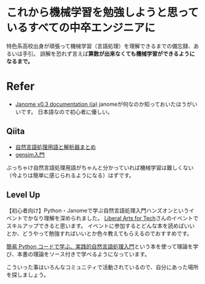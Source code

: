 # これから機械学習を勉強しようと思っているすべての中卒エンジニアに
特色系高校出身が頑張って機械学習（言語処理）を理解できるまでの備忘録、あるいは手引。
誤解を恐れず言えば**算数が出来なくても機械学習ができるようになるまで。**

# Refer
- [Janome v0.3 documentation (ja)](https://mocobeta.github.io/janome/)
janomeが何なのか知っておいたほうがいいです。
日本語なので初心者に優しい。

## Qiita
- [自然言語処理用語と解析器まとめ](https://github.com/shimajima-eiji/Qiita/blob/master/stock/2016-01-11-%E8%87%AA%E7%84%B6%E8%A8%80%E8%AA%9E%E5%87%A6%E7%90%86%E7%94%A8%E8%AA%9E%E3%81%A8%E8%A7%A3%E6%9E%90%E5%99%A8%E3%81%BE%E3%81%A8%E3%82%81.md)
- [gensim入門](https://github.com/shimajima-eiji/Qiita/blob/master/stock/2018-02-21%20%E3%82%B9%E3%82%AF%E3%83%AA%E3%83%BC%E3%83%B3%E3%82%BB%E3%83%BC%E3%83%90%E3%81%AE%E8%B5%B7%E5%8B%95%E3%82%92%E6%8A%91%E5%88%B6%E3%81%99%E3%82%8B%20-%20vbs%E3%83%90%E3%83%BC%E3%82%B8%E3%83%A7%E3%83%B3.md)

ぶっちゃけ自然言語処理用語がちゃんと分かっていれば機械学習は難しくない（今よりは簡単に感じられるようになる）はずです。

## Level Up
【初心者向け】Python・Janomeで学ぶ自然言語処理入門ハンズオンというイベントでかなり理解を深められました。
[Liberal Arts for Tech](https://liberal-arts-for-tech.connpass.com/)さんのイベントでスキルアップできると思います。
イベントに参加するとどんな本を読めばいいとか、どうやって勉強すればいいとか色々教えてもらえるのでおすすめです。

[簡易 Python コードで学ぶ、実践的自然言語処理入門](https://lib-arts.booth.pm/items/1655815)という本を使って理論を学び、本書の理論をソース付きで学べるようになっています。

こういった事はいろんなコミュニティで活動されているので、自分にあった場所を探しましょう。
